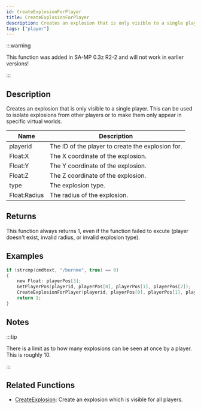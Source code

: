 ```yaml
---
id: CreateExplosionForPlayer
title: CreateExplosionForPlayer
description: Creates an explosion that is only visible to a single player.
tags: ["player"]
---
```


:::warning

This function was added in SA-MP 0.3z R2-2 and will not work in earlier versions!

:::

## Description

Creates an explosion that is only visible to a single player. This can be used to isolate explosions from other players or to make them only appear in specific virtual worlds.

| Name         | Description                                       |
| ------------ | ------------------------------------------------- |
| playerid     | The ID of the player to create the explosion for. |
| Float:X      | The X coordinate of the explosion.                |
| Float:Y      | The Y coordinate of the explosion.                |
| Float:Z      | The Z coordinate of the explosion.                |
| type         | The explosion type.                               |
| Float:Radius | The radius of the explosion.                      |

## Returns

This function always returns 1, even if the function failed to excute (player doesn't exist, invalid radius, or invalid explosion type).

## Examples

```c
if (strcmp(cmdtext, "/burnme", true) == 0)
{
    new Float: playerPos[3];
    GetPlayerPos(playerid, playerPos[0], playerPos[1], playerPos[2]);
    CreateExplosionForPlayer(playerid, playerPos[0], playerPos[1], playerPos[2], 1, 10.0);
    return 1;
}
```

## Notes

:::tip

There is a limit as to how many explosions can be seen at once by a player. This is roughly 10.

:::

## Related Functions

- [CreateExplosion](CreateExplosion.md): Create an explosion which is visible for all players.
